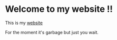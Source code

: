 # Welcome to my website !!

This is my [website](https://vincent-lafouasse.github.io/)


For the moment it's garbage but just you wait.
